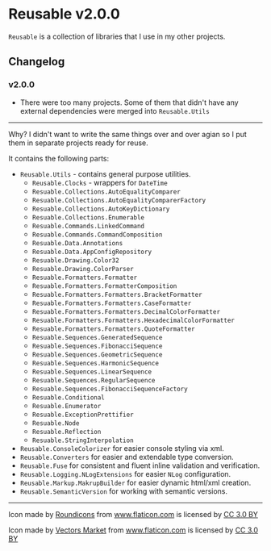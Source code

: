 # Reusable v2.0.0

`Reusable` is a collection of libraries that I use in my other projects.

## Changelog

### v2.0.0

- There were too many projects. Some of them that didn't have any external dependencies were merged into `Reusable.Utils`

---

Why? I didn't want to write the same things over and over agian so I put them in separate projects ready for reuse.

It contains the following parts:

- `Reusable.Utils` - contains general purpose utilities.
  - `Reusable.Clocks` - wrappers for `DateTime`
  - `Resuable.Collections.AutoEqualityComparer`
  - `Resuable.Collections.AutoEqualityComparerFactory`
  - `Resuable.Collections.AutoKeyDictionary`
  - `Resuable.Collections.Enumerable`
  - `Resuable.Commands.LinkedCommand`
  - `Resuable.Commands.CommandComposition`
  - `Resuable.Data.Annotations`
  - `Resuable.Data.AppConfigRepository`
  - `Resuable.Drawing.Color32`
  - `Resuable.Drawing.ColorParser`
  - `Resuable.Formatters.Formatter`
  - `Resuable.Formatters.FormatterComposition`
  - `Resuable.Formatters.Formatters.BracketFormatter`
  - `Resuable.Formatters.Formatters.CaseFormatter`
  - `Resuable.Formatters.Formatters.DecimalColorFormatter`
  - `Resuable.Formatters.Formatters.HexadecimalColorFormatter`
  - `Resuable.Formatters.Formatters.QuoteFormatter`
  - `Resuable.Sequences.GeneratedSequence`
  - `Resuable.Sequences.FibonacciSequence`
  - `Resuable.Sequences.GeometricSequence`
  - `Resuable.Sequences.HarmonicSequence`
  - `Resuable.Sequences.LinearSequence`
  - `Resuable.Sequences.RegularSequence`
  - `Resuable.Sequences.FibonacciSequenceFactory`
  - `Resuable.Conditional`
  - `Resuable.Enumerator`
  - `Resuable.ExceptionPrettifier`
  - `Resuable.Node`
  - `Resuable.Reflection`
  - `Resuable.StringInterpolation`
- `Reusable.ConsoleColorizer` for easier console styling via xml.
- `Reusable.Converters` for easier and extendable type conversion.
- `Reusable.Fuse` for consistent and fluent inline validation and verification.
- `Reusable.Logging.NLogExtensions` for easier `NLog` configuration.
- `Reusable.Markup.MakrupBuilder` for easier dynamic html/xml creation.
- `Reusable.SemanticVersion` for working with semantic versions.

---

Icon made by [Roundicons](http://www.flaticon.com/authors/roundicons) from www.flaticon.com is licensed by <a href="http://creativecommons.org/licenses/by/3.0/" title="Creative Commons BY 3.0" target="_blank">CC 3.0 BY</a></div>

Icon made by [Vectors Market](http://www.flaticon.com/authors/vectors-market) from www.flaticon.com is licensed by <a href="http://creativecommons.org/licenses/by/3.0/" title="Creative Commons BY 3.0" target="_blank">CC 3.0 BY</a></div>


